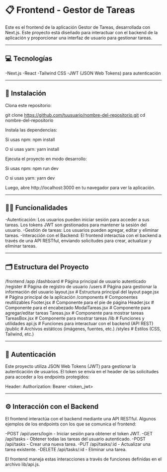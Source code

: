 # 📋 Frontend - Gestor de Tareas

Este es el frontend de la aplicación Gestor de Tareas, desarrollada con Next.js. Este proyecto está diseñado para interactuar con el backend de la aplicación y proporcionar una interfaz de usuario para gestionar tareas.

---

## 💻 Tecnologías
-Next.js
-React
-Tailwind CSS
-JWT (JSON Web Tokens) para autenticación

---

## 🚀 Instalación
Clona este repositorio:

git clone https://github.com/tuusuario/nombre-del-repositorio.git
cd nombre-del-repositorio

Instala las dependencias:

Si usas npm:
npm install

O si usas yarn:
yarn install

Ejecuta el proyecto en modo desarrollo:

Si usas npm:
npm run dev

O si usas yarn:
yarn dev

Luego, abre http://localhost:3000 en tu navegador para ver la aplicación.

---

## 🧑‍💻 Funcionalidades
-Autenticación: Los usuarios pueden iniciar sesión para acceder a sus tareas. Los tokens JWT son gestionados para mantener la sesión del usuario.
-Gestión de tareas: Los usuarios pueden agregar, editar y eliminar tareas.
-Interacción con el Backend: El frontend interactúa con el backend a través de una API RESTful, enviando solicitudes para crear, actualizar y eliminar tareas.

---

## 🗂️ Estructura del Proyecto
/frontend
  /app
    /dashboard        # Página principal de usuario autenticado
    /register         # Página de registro de usuario
    /users            # Página para gestionar la información del usuario
    layout.jsx        # Estructura principal del layout
    page.jsx          # Página principal de la aplicación
  /components         # Componentes reutilizables
    Footer.jsx        # Componente para el pie de página
    Header.jsx        # Componente para el encabezado
    ModalTareas.jsx   # Componente para agregar/editar tareas
    Tareas.jsx        # Componente para mostrar tareas
    TareasBox.jsx     # Componente para mostrar tareas
  /lib                # Funciones y utilidades
    api.js            # Funciones para interactuar con el backend (API REST)
  /public             # Archivos estáticos (imágenes, fuentes, etc.)
  /styles             # Estilos (CSS, Tailwind, etc.)

---

## 🧪 Autenticación
Este proyecto utiliza JSON Web Tokens (JWT) para gestionar la autenticación de usuarios. El token se envía en el header de las solicitudes para acceder a los endpoints protegidos:

Header:
Authorization: Bearer <token_jwt>

---

## ⚙️ Interacción con el Backend
El frontend interactúa con el backend mediante una API RESTful. Algunos ejemplos de los endpoints con los que se comunica el frontend:

-POST /api/users/login - Iniciar sesión para obtener el token JWT.
-GET /api/tasks - Obtener todas las tareas del usuario autenticado.
-POST /api/tasks - Crear una nueva tarea.
-PUT /api/tasks/:id - Actualizar una tarea existente.
-DELETE /api/tasks/:id - Eliminar una tarea.

El frontend maneja estas interacciones a través de funciones definidas en el archivo lib/api.js.
     
